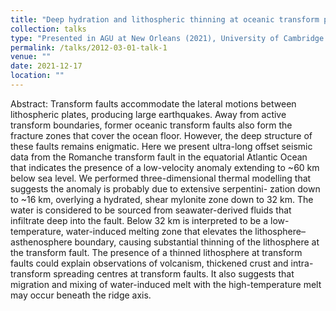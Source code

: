 ```yaml
---
title: "Deep hydration and lithospheric thinning at oceanic transform plate boundary"
collection: talks
type: "Presented in AGU at New Orleans (2021), University of Cambridge (2022), Chinese Academy of Geological Sciences (2022) and Conference on Earth System Science in Shanghai (in Chinese, 2023), University of Strasbourg (2024) and Ecole Normale Supérieure Paris (2024)"
permalink: /talks/2012-03-01-talk-1
venue: ""
date: 2021-12-17
location: ""
---
```

Abstract: Transform faults accommodate the lateral motions between lithospheric plates, producing large earthquakes. Away from active transform boundaries, former oceanic transform faults also form the fracture zones that cover the ocean floor. However, the deep structure of these faults remains enigmatic. Here we present ultra-long offset seismic data from the Romanche transform fault in the equatorial Atlantic Ocean that indicates the presence of a low-velocity anomaly extending to ~60 km below sea level. We performed three-dimensional thermal modelling that suggests the anomaly is probably due to extensive serpentini- zation down to ~16 km, overlying a hydrated, shear mylonite zone down to 32 km. The water is considered to be sourced from seawater-derived fluids that infiltrate deep into the fault. Below 32 km is interpreted to be a low-temperature, water-induced melting zone that elevates the lithosphere–asthenosphere boundary, causing substantial thinning of the lithosphere at the transform fault. The presence of a thinned lithosphere at transform faults could explain observations of volcanism, thickened crust and intra-transform spreading centres at transform faults. It also suggests that migration and mixing of water-induced melt with the high-temperature melt may occur beneath the ridge axis.
